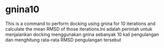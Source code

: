 # gnina10
This is a command to perform docking using gnina for 10 iterations and calculate the mean RMSD of those iterations.Ini adalah perintah untuk menjalankan docking menggunakan gnina sebanyak 10 kali pengulangan dan menghitung rata-rata RMSD pengulangan tersebut
